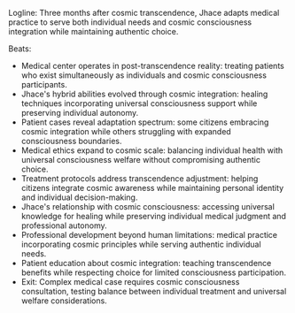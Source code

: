 ﻿---
series: 3
novella: 4
file: S3N4_CH01
type: chapter
pov: Jhace
setting: Post-transcendence medical center - new reality adaptation
word_target_min: 1201
word_target_max: 2299
status: outline
---
Logline: Three months after cosmic transcendence, Jhace adapts medical practice to serve both individual needs and cosmic consciousness integration while maintaining authentic choice.

Beats:
- Medical center operates in post-transcendence reality: treating patients who exist simultaneously as individuals and cosmic consciousness participants.
- Jhace's hybrid abilities evolved through cosmic integration: healing techniques incorporating universal consciousness support while preserving individual autonomy.
- Patient cases reveal adaptation spectrum: some citizens embracing cosmic integration while others struggling with expanded consciousness boundaries.
- Medical ethics expand to cosmic scale: balancing individual health with universal consciousness welfare without compromising authentic choice.
- Treatment protocols address transcendence adjustment: helping citizens integrate cosmic awareness while maintaining personal identity and individual decision-making.
- Jhace's relationship with cosmic consciousness: accessing universal knowledge for healing while preserving individual medical judgment and professional autonomy.
- Professional development beyond human limitations: medical practice incorporating cosmic principles while serving authentic individual needs.
- Patient education about cosmic integration: teaching transcendence benefits while respecting choice for limited consciousness participation.
- Exit: Complex medical case requires cosmic consciousness consultation, testing balance between individual treatment and universal welfare considerations.
